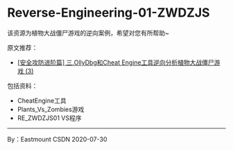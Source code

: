 # Reverse-Engineering-01-ZWDZJS
该资源为植物大战僵尸游戏的逆向案例，希望对您有所帮助~

原文推荐：
- [[安全攻防进阶篇] 三.OllyDbg和Cheat Engine工具逆向分析植物大战僵尸游戏 (3)](https://blog.csdn.net/Eastmount/article/details/107678362)

包括资料：
- CheatEngine工具
- Plants_Vs_Zombies游戏
- RE_ZWDZJS01 VS程序


---

By：Eastmount CSDN 2020-07-30
